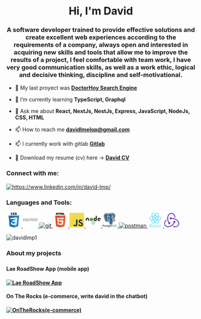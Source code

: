 <h1 align="center">Hi, I'm David</h1>
<h3 align="center">A software developer trained to provide effective solutions and create excellent web experiences according to the requirements of a company, always open and interested in acquiring new skills and tools that allow me to improve the results of a project, I feel comfortable with team work, I have very good communication skills, as well as a work ethic, logical and decisive thinking, discipline and self-motivational.</h3>

- 🔭 My last proyect was <a href="https://search-engine.doctorhoy.com/" target="blank"> **DoctorHoy Search Engine** <a/>

- 🌱 I’m currently learning **TypeScript, Graphql**

- 💬 Ask me about **React, NextJs, NestJs, Express, JavaScript, NodeJs, CSS, HTML**

- 📫 How to reach me **davidlmelop@gmail.com** 

- 📫 I currently work with gitlab <a href="https://gitlab.com/DavidMeloPenagos" target="blank"> **Gitlab** <a/>
  
- 📑 Download my resume (cv) here -> <a href="https://github.com/DavidLMP1/DavidLMP1/files/12611246/CV.David.2023.pdf" target="blank"> **David CV** <a/>

<h3 align="left">Connect with me:</h3>
<p align="left">
<a href="https://linkedin.com/in/https://www.linkedin.com/in/david-lmp/" target="blank"><img align="center" src="https://raw.githubusercontent.com/rahuldkjain/github-profile-readme-generator/master/src/images/icons/Social/linked-in-alt.svg" alt="https://www.linkedin.com/in/david-lmp/" height="30" width="40" /></a>
</p>

<h3 align="left">Languages and Tools:</h3>
<p align="left"> <a href="https://www.w3schools.com/css/" target="_blank"> <img src="https://raw.githubusercontent.com/devicons/devicon/master/icons/css3/css3-original-wordmark.svg" alt="css3" width="40" height="40"/> </a> <a href="https://expressjs.com" target="_blank"> <img src="https://raw.githubusercontent.com/devicons/devicon/master/icons/express/express-original-wordmark.svg" alt="express" width="40" height="40"/> </a> <a href="https://git-scm.com/" target="_blank"> <img src="https://www.vectorlogo.zone/logos/git-scm/git-scm-icon.svg" alt="git" width="40" height="40"/> </a> <a href="https://www.w3.org/html/" target="_blank"> <img src="https://raw.githubusercontent.com/devicons/devicon/master/icons/html5/html5-original-wordmark.svg" alt="html5" width="40" height="40"/> </a> <a href="https://developer.mozilla.org/en-US/docs/Web/JavaScript" target="_blank"> <img src="https://raw.githubusercontent.com/devicons/devicon/master/icons/javascript/javascript-original.svg" alt="javascript" width="40" height="40"/> </a> <a href="https://nodejs.org" target="_blank"> <img src="https://raw.githubusercontent.com/devicons/devicon/master/icons/nodejs/nodejs-original-wordmark.svg" alt="nodejs" width="40" height="40"/> </a> <a href="https://www.postgresql.org" target="_blank"> <img src="https://raw.githubusercontent.com/devicons/devicon/master/icons/postgresql/postgresql-original-wordmark.svg" alt="postgresql" width="40" height="40"/> </a> <a href="https://postman.com" target="_blank"> <img src="https://www.vectorlogo.zone/logos/getpostman/getpostman-icon.svg" alt="postman" width="40" height="40"/> </a> <a href="https://reactjs.org/" target="_blank"> <img src="https://raw.githubusercontent.com/devicons/devicon/master/icons/react/react-original-wordmark.svg" alt="react" width="40" height="40"/> </a> <a href="https://redux.js.org" target="_blank"> <img src="https://raw.githubusercontent.com/devicons/devicon/master/icons/redux/redux-original.svg" alt="redux" width="40" height="40"/> </a> </p>

<p><img align="center" src="https://github-readme-stats.vercel.app/api/top-langs?username=davidlmp1&show_icons=true&locale=en&layout=compact" alt="davidlmp1" /></p>

<h3>About my projects<h3>


<h4>Lae RoadShow App (mobile app)<h4/>
<a href="https://play.google.com/store/apps/details?id=com.lae.roadshow" target="blank"><img src="https://github.com/DavidLMP1/DavidLMP1/assets/82851461/6afc1b41-7161-4254-a13d-118a97cac946" alt="Lae RoadShow App"/><a/>
  
<h4>On The Rocks (e-commerce, write david in the chatbot)<h4/>
<a href="https://on-the-rocks-orcin.vercel.app/" target="blank"><img src="https://user-images.githubusercontent.com/82851461/131179503-e2a5a124-04ba-406a-80f5-03786ce887e9.png" alt="OnTheRocks(e-commerce)"/><a/>
